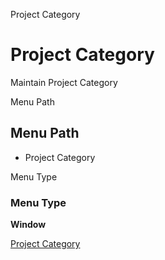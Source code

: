 
Project Category
# Project Category


Maintain Project Category

Menu Path
## Menu Path



- Project Category

Menu Type
### Menu Type

**Window**


[Project Category](functional-guide/window/window-project-category.md)